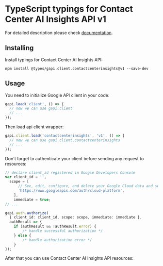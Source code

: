# TypeScript typings for Contact Center AI Insights API v1


For detailed description please check [documentation](https://cloud.google.com/contact-center/insights/docs).

## Installing

Install typings for Contact Center AI Insights API:

```
npm install @types/gapi.client.contactcenterinsights@v1 --save-dev
```

## Usage

You need to initialize Google API client in your code:

```typescript
gapi.load('client', () => {
  // now we can use gapi.client
  // ...
});
```

Then load api client wrapper:

```typescript
gapi.client.load('contactcenterinsights', 'v1', () => {
  // now we can use gapi.client.contactcenterinsights
  // ...
});
```

Don't forget to authenticate your client before sending any request to resources:

```typescript
// declare client_id registered in Google Developers Console
var client_id = '',
  scope = [ 
      // See, edit, configure, and delete your Google Cloud data and see the email address for your Google Account.
      'https://www.googleapis.com/auth/cloud-platform',
    ],
    immediate = true;
// ...

gapi.auth.authorize(
  { client_id: client_id, scope: scope, immediate: immediate },
  authResult => {
    if (authResult && !authResult.error) {
        /* handle successful authorization */
    } else {
        /* handle authorization error */
    }
});
```

After that you can use Contact Center AI Insights API resources:

```typescript
```
